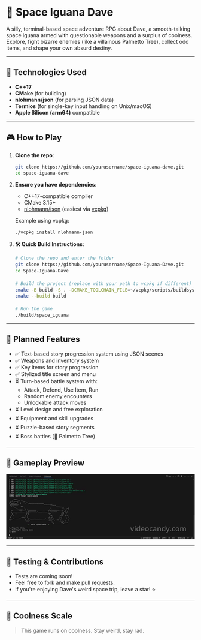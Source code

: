 # 🦎 Space Iguana Dave

A silly, terminal-based space adventure RPG about Dave, a smooth-talking space iguana armed with questionable weapons and a surplus of coolness. Explore, fight bizarre enemies (like a villainous Palmetto Tree), collect odd items, and shape your own absurd destiny.

---

## 🚀 Technologies Used

- **C++17**
- **CMake** (for building)
- **nlohmann/json** (for parsing JSON data)
- **Termios** (for single-key input handling on Unix/macOS)
- **Apple Silicon (arm64)** compatible

---

## 🎮 How to Play

1. **Clone the repo**:
   ```bash
   git clone https://github.com/yourusername/space-iguana-dave.git
   cd space-iguana-dave
   ```

2. **Ensure you have dependencies**:
   - C++17-compatible compiler
   - CMake 3.15+
   - [nlohmann/json](https://github.com/nlohmann/json) (easiest via [vcpkg](https://github.com/microsoft/vcpkg))

   Example using vcpkg:
   ```bash
   ./vcpkg install nlohmann-json
   ```

3. **🛠️ Quick Build Instructions**:

    ```bash
    # Clone the repo and enter the folder
    git clone https://github.com/yourusername/Space-Iguana-Dave.git
    cd Space-Iguana-Dave

    # Build the project (replace with your path to vcpkg if different)
    cmake -B build -S . -DCMAKE_TOOLCHAIN_FILE=~/vcpkg/scripts/buildsystems/vcpkg.cmake
    cmake --build build

    # Run the game
    ./build/space_iguana


---

## 🎯 Planned Features

- ✅ Text-based story progression system using JSON scenes
- ✅ Weapons and inventory system
- ✅ Key items for story progression
- ✅ Stylized title screen and menu
- ⏳ Turn-based battle system with:
  - Attack, Defend, Use Item, Run
  - Random enemy encounters
  - Unlockable attack moves
- ⏳ Level design and free exploration
- ⏳ Equipment and skill upgrades
- ⏳ Puzzle-based story segments
- ⏳ Boss battles (🌴 Palmetto Tree)

---

## 🎥 Gameplay Preview

![Space Iguana Dave Gameplay](readme_assets/gameplay_example.gif)

---

## 🧪 Testing & Contributions

- Tests are coming soon!
- Feel free to fork and make pull requests.
- If you're enjoying Dave's weird space trip, leave a star! ⭐

---

## 🧃 Coolness Scale

> This game runs on coolness. Stay weird, stay rad.